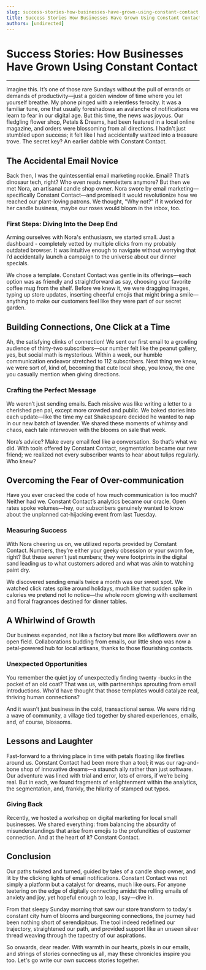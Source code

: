 ```yaml
---
slug: success-stories-how-businesses-have-grown-using-constant-contact
title: Success Stories How Businesses Have Grown Using Constant Contact
authors: [undirected]
---
```



# Success Stories: How Businesses Have Grown Using Constant Contact

---

Imagine this. It’s one of those rare Sundays without the pull of errands or demands of productivity—just a golden window of time where you let yourself breathe. My phone pinged with a relentless ferocity. It was a familiar tune, one that usually foreshadows an avalanche of notifications we learn to fear in our digital age. But this time, the news was joyous. Our fledgling flower shop, Petals & Dreams, had been featured in a local online magazine, and orders were blossoming from all directions. I hadn't just stumbled upon success; it felt like I had accidentally waltzed into a treasure trove. The secret key? An earlier dabble with Constant Contact.

## The Accidental Email Novice

Back then, I was the quintessential email marketing rookie. Email? That’s dinosaur tech, right? Who even reads newsletters anymore? But then we met Nora, an artisanal candle shop owner. Nora swore by email marketing—specifically Constant Contact—and promised it would revolutionize how we reached our plant-loving patrons. We thought, "Why not?" if it worked for her candle business, maybe our roses would bloom in the inbox, too.

### First Steps: Diving Into the Deep End

Arming ourselves with Nora's enthusiasm, we started small. Just a dashboard - completely vetted by multiple clicks from my probably outdated browser. It was intuitive enough to navigate without worrying that I’d accidentally launch a campaign to the universe about our dinner specials.

We chose a template. Constant Contact was gentle in its offerings—each option was as friendly and straightforward as say, choosing your favorite coffee mug from the shelf. Before we knew it, we were dragging images, typing up store updates, inserting cheerful emojis that might bring a smile—anything to make our customers feel like they were part of our secret garden.

## Building Connections, One Click at a Time

Ah, the satisfying clinks of connection! We sent our first email to a growling audience of thirty-two subscribers—our number felt like the peanut gallery, yes, but social math is mysterious. Within a week, our humble communication endeavor stretched to 112 subscribers. Next thing we knew, we were sort of, kind of, becoming that cute local shop, you know, the one you casually mention when giving directions.

### Crafting the Perfect Message

We weren’t just sending emails. Each missive was like writing a letter to a cherished pen pal, except more crowded and public. We baked stories into each update—like the time my cat Shakespeare decided he wanted to nap in our new batch of lavender. We shared these moments of whimsy and chaos, each tale interwoven with the blooms on sale that week.

Nora’s advice? Make every email feel like a conversation. So that’s what we did. With tools offered by Constant Contact, segmentation became our new friend; we realized not every subscriber wants to hear about tulips regularly. Who knew?

## Overcoming the Fear of Over-communication

Have you ever cracked the code of how much communication is too much? Neither had we. Constant Contact’s analytics became our oracle. Open rates spoke volumes—hey, our subscribers genuinely wanted to know about the unplanned cat-hijacking event from last Tuesday.

### Measuring Success

With Nora cheering us on, we utilized reports provided by Constant Contact. Numbers, they’re either your geeky obsession or your sworn foe, right? But these weren’t just numbers; they were footprints in the digital sand leading us to what customers adored and what was akin to watching paint dry.

We discovered sending emails twice a month was our sweet spot. We watched click rates spike around holidays, much like that sudden spike in calories we pretend not to notice—the whole room glowing with excitement and floral fragrances destined for dinner tables.

## A Whirlwind of Growth

Our business expanded, not like a factory but more like wildflowers over an open field. Collaborations budding from emails, our little shop was now a petal-powered hub for local artisans, thanks to those flourishing contacts. 

### Unexpected Opportunities

You remember the quiet joy of unexpectedly finding twenty -bucks in the pocket of an old coat? That was us, with partnerships sprouting from email introductions. Who'd have thought that those templates would catalyze real, thriving human connections?

And it wasn’t just business in the cold, transactional sense. We were riding a wave of community, a village tied together by shared experiences, emails, and, of course, blossoms.

## Lessons and Laughter

Fast-forward to a thriving place in time with petals floating like fireflies around us. Constant Contact had been more than a tool; it was our rag-and-bone shop of innovative dreams—a staunch ally rather than just software. Our adventure was lined with trial and error, lots of errors, if we’re being real. But in each, we found fragments of enlightenment within the analytics, the segmentation, and, frankly, the hilarity of stamped out typos.

### Giving Back

Recently, we hosted a workshop on digital marketing for local small businesses. We shared everything: from balancing the absurdity of misunderstandings that arise from emojis to the profundities of customer connection. And at the heart of it? Constant Contact.

## Conclusion

Our paths twisted and turned, guided by tales of a candle shop owner, and lit by the clicking lights of email notifications. Constant Contact was not simply a platform but a catalyst for dreams, much like ours. For anyone teetering on the edge of digitally connecting amidst the rolling emails of anxiety and joy, yet hopeful enough to leap, I say—dive in.

From that sleepy Sunday morning that saw our store transform to today's constant city hum of blooms and burgeoning connections, the journey had been nothing short of serendipitous. The tool indeed redefined our trajectory, straightened our path, and provided support like an unseen silver thread weaving through the tapestry of our aspirations.

So onwards, dear reader. With warmth in our hearts, pixels in our emails, and strings of stories connecting us all, may these chronicles inspire you too. Let's go write our own success stories together.